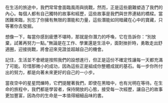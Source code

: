 在生活的旅途中，我們常常會面臨風雨與挑戰，然而，正是這些磨難塑造了我們的內心。每個人都有自己獨特的故事和經歷，這些故事是我們與世界連結的橋樑。當困難來臨，別忘了你擁有無限的潛能和力量，這些潛能如同暗藏在心中的寶藏，只等著你去發掘。

想像一下，每當你感到疲憊不堪時，那就是你潛力的呼喚，它在告訴你：“別放棄，試著再努力一點。”無論是在工作、學業還是生活中，面對挫折時，勇敢走出舒適圈，迎接挑戰，將會迎來見證並超越自己的機會。

記住，生活並不會總是按照我們的設想進行，但正是這份不確定性讓每一天都充滿了可能。珍惜那微小的成功，因為這些正是組成你整體成就的基石。每一步你所付出的努力，都是向著未來更好的自己的一小步。

當夜空中的星星閃爍時，它們提醒著我們，即使在黑暗中，也有光明在等待。在生命的旅程中，我們都是學習者，保持開放的心態，接受每一次經歷，讓自己的故事更加豐富，因為你的生命是一本值得細細品味的書。